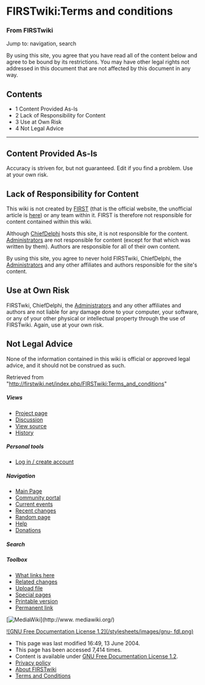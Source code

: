 

# FIRSTwiki:Terms and conditions

### From FIRSTwiki

Jump to: navigation, search

By using this site, you agree that you have read all of the content below and
agree to be bound by its restrictions. You may have other legal rights not
addressed in this document that are not affected by this document in any way.

## Contents

  * 1 Content Provided As-Is
  * 2 Lack of Responsibility for Content
  * 3 Use at Own Risk
  * 4 Not Legal Advice  
---  
  
##  Content Provided As-Is

Accuracy is striven for, but not guaranteed. Edit if you find a problem. Use
at your own risk.

##  Lack of Responsibility for Content

This wiki is not created by [FIRST](http://www.usfirst.org
"http://www.usfirst.org" ) (that is the official website, the unofficial
article is [here](/index.php/FIRST "FIRST" )) or any team within it. FIRST is
therefore not responsible for content contained within this wiki.

Although [ChiefDelphi](/index.php/ChiefDelphi "ChiefDelphi" ) hosts this site,
it is not responsible for the content.
[Administrators](/index.php/FIRSTwiki:Administrators
"FIRSTwiki:Administrators" ) are not responsible for content (except for that
which was written by them). Authors are responsible for all of their own
content.

By using this site, you agree to never hold FIRSTwiki, ChiefDelphi, the
[Administrators](/index.php/FIRSTwiki:Administrators
"FIRSTwiki:Administrators" ) and any other affiliates and authors responsible
for the site's content.

##  Use at Own Risk

FIRSTwki, ChiefDelphi, the
[Administrators](/index.php/FIRSTwiki:Administrators
"FIRSTwiki:Administrators" ) and any other affiliates and authors are not
liable for any damage done to your computer, your software, or any of your
other physical or intellectual property through the use of FIRSTwiki. Again,
use at your own risk.

##  Not Legal Advice

None of the information contained in this wiki is official or approved legal
advice, and it should not be construed as such.

Retrieved from
"<http://firstwiki.net/index.php/FIRSTwiki:Terms_and_conditions>"

##### Views

  * [Project page](/index.php/FIRSTwiki:Terms_and_conditions)
  * [Discussion](/index.php/FIRSTwiki_talk:Terms_and_conditions)
  * [View source](/index.php?title=FIRSTwiki:Terms_and_conditions&action=edit)
  * [History](/index.php?title=FIRSTwiki:Terms_and_conditions&action=history)

##### Personal tools

  * [Log in / create account](/index.php?title=Special:Userlogin&returnto=FIRSTwiki:Terms_and_conditions)

[](/index.php/Main_Page "Main Page" )

##### Navigation

  * [Main Page](/index.php/Main_Page)
  * [Community portal](/index.php/FIRSTwiki:Community_portal)
  * [Current events](/index.php/Current_events)
  * [Recent changes](/index.php/Special:Recentchanges)
  * [Random page](/index.php/Special:Random)
  * [Help](/index.php/FIRSTwiki:Help)
  * [Donations](/index.php/FIRSTwiki:Site_support)

##### Search



##### Toolbox

  * [What links here](/index.php/Special:Whatlinkshere/FIRSTwiki:Terms_and_conditions)
  * [Related changes](/index.php/Special:Recentchangeslinked/FIRSTwiki:Terms_and_conditions)
  * [Upload file](/index.php/Special:Upload)
  * [Special pages](/index.php/Special:Specialpages)
  * [Printable version](/index.php?title=FIRSTwiki:Terms_and_conditions&printable=yes)
  * [Permanent link](/index.php?title=FIRSTwiki:Terms_and_conditions&oldid=39439)

[![MediaWiki](/skins/common/images/poweredby_mediawiki_88x31.png)](http://www.
mediawiki.org/)

[![GNU Free Documentation License 1.2](/stylesheets/images/gnu-
fdl.png)](http://www.gnu.org/copyleft/fdl.html)

  * This page was last modified 16:49, 13 June 2004.
  * This page has been accessed 7,414 times.
  * Content is available under [GNU Free Documentation License 1.2](http://www.gnu.org/copyleft/fdl.html "http://www.gnu.org/copyleft/fdl.html" ).
  * [Privacy policy](/index.php/FIRSTwiki:Privacy_policy "FIRSTwiki:Privacy policy" )
  * [About FIRSTwiki](/index.php/FIRSTwiki:About "FIRSTwiki:About" )
  * [Terms and Conditions](/index.php/FIRSTwiki:Terms_and_conditions "FIRSTwiki:Terms and conditions" )

